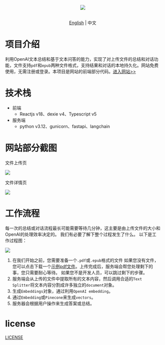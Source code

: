 <p align="center">
    <img src="https://hukepublicbucket.oss-cn-hangzhou.aliyuncs.com/readerguru/readerguru-logo.png" />
</p>
<p align="center">
    <br> <a href="README.md">English</a> | 中文</a>
</p>

# 项目介绍
利用OpenAI文本总结和基于文本问答的能力，实现了对上传文件的总结和对话功能，文件支持`pdf`和`epub`两种文件格式，支持结果和对话的本地持久化。网站免费使用，无需注册或登录。本项目是网站的前端部分代码。[进入网站>>](http://reader.guru/introduction)
# 技术栈
- 前端
    - Reactjs v18、dexie v4、Typescript v5
- 服务端
    - python v3.12、gunicorn、fastapi、langchain
# 网站部分截图
文件上传页

![](https://hukepublicbucket.oss-cn-hangzhou.aliyuncs.com/readerguru/readerguru-uploadpage.png)

文件详情页

![](https://hukepublicbucket.oss-cn-hangzhou.aliyuncs.com/readerguru/readerguru-detailpage.png)
# 工作流程
每一次的总结或对话流程最长可能需要等待几分钟，这主要是由上传文件的大小和OpenAI的处理效率决定的。 我们有必要了解下整个过程发生了什么。 以下是工作过程图：

![](https://hukepublicbucket.oss-cn-hangzhou.aliyuncs.com/readerguru/readerguru-flow.png)

1. 在我们开始之前，您需要准备一个`.pdf`或`.epub`格式的文件 如果您没有文件，您可以点击下载一个[示例pdf文件](https://hukepublicbucket.oss-cn-hangzhou.aliyuncs.com/readerguru/IntoThinAirBook.pdf)。上传完成后，服务端会帮您处理剩下的事，您只需要耐心等待。 如果您不是开发人员，可以跳过剩下的步骤。
2. 服务端会从上传的文件中提取所有的文本内容，然后调用合适的`Text Splitter`将文本内容分割成许多独立的`document`对象。
3. 生成`Embeddings`对象，通过利用`OpenAI embedding`。
4. 通过`Embedding`或`Pinecone`来生成`vectors`。
5. 服务器会根据用户操作来生成答案或总结。

# license

[LICENSE](./LICENSE)